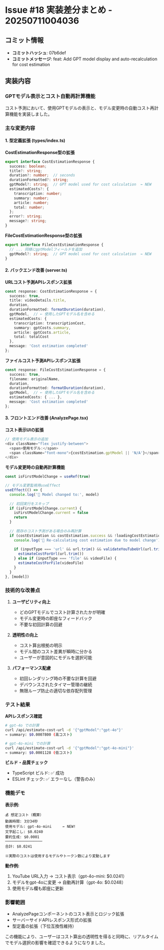 # Issue #18 実装差分まとめ - 20250711004036

## コミット情報
- **コミットハッシュ**: 07b6def
- **コミットメッセージ**: feat: Add GPT model display and auto-recalculation for cost estimation

## 実装内容

### GPTモデル表示とコスト自動再計算機能
コスト予測において、使用GPTモデルの表示と、モデル変更時の自動コスト再計算機能を実装しました。

### 主な変更内容

#### 1. 型定義拡張 (types/index.ts)

**CostEstimationResponse型の拡張**
```typescript
export interface CostEstimationResponse {
  success: boolean;
  title?: string;
  duration?: number;  // seconds
  durationFormatted?: string;
  gptModel?: string;  // GPT model used for cost calculation  ← NEW
  estimatedCosts?: {
    transcription: number;
    summary: number;
    article: number;
    total: number;
  };
  error?: string;
  message?: string;
}
```

**FileCostEstimationResponse型の拡張**
```typescript
export interface FileCostEstimationResponse {
  // ... 同様にgptModelフィールドを追加
  gptModel?: string;  // GPT model used for cost calculation  ← NEW
}
```

#### 2. バックエンド改善 (server.ts)

**URLコスト予測APIレスポンス拡張**
```typescript
const response: CostEstimationResponse = {
  success: true,
  title: videoDetails.title,
  duration,
  durationFormatted: formatDuration(duration),
  gptModel,  // ← 使用したGPTモデル名を含める
  estimatedCosts: {
    transcription: transcriptionCost,
    summary: gptCosts.summary,
    article: gptCosts.article,
    total: totalCost
  },
  message: 'Cost estimation completed'
};
```

**ファイルコスト予測APIレスポンス拡張**
```typescript
const response: FileCostEstimationResponse = {
  success: true,
  filename: originalName,
  duration,
  durationFormatted: formatDuration(duration),
  gptModel,  // ← 使用したGPTモデル名を含める
  estimatedCosts: { ... },
  message: 'Cost estimation completed'
};
```

#### 3. フロントエンド改善 (AnalyzePage.tsx)

**コスト表示UIの拡張**
```typescript
// 使用モデル表示の追加
<div className="flex justify-between">
  <span>使用モデル:</span>
  <span className="font-mono">{costEstimation.gptModel || 'N/A'}</span>
</div>
```

**モデル変更時の自動再計算機能**
```typescript
const isFirstModelChange = useRef(true)

// モデル変更監視用useEffect
useEffect(() => {
  console.log('🔄 Model changed to:', model)
  
  // 初回実行をスキップ
  if (isFirstModelChange.current) {
    isFirstModelChange.current = false
    return
  }
  
  // 既存のコスト予測がある場合のみ再計算
  if (costEstimation && costEstimation.success && !loadingCostEstimation) {
    console.log('🔄 Re-calculating cost estimation due to model change')
    
    if (inputType === 'url' && url.trim() && validateYouTubeUrl(url.trim())) {
      estimateCostForUrl(url.trim())
    } else if (inputType === 'file' && videoFile) {
      estimateCostForFile(videoFile)
    }
  }
}, [model])
```

### 技術的な改善点

1. **ユーザビリティ向上**
   - どのGPTモデルでコスト計算されたかが明確
   - モデル変更時の即座なフィードバック
   - 不要な初回計算の回避

2. **透明性の向上**
   - コスト算出根拠の明示
   - モデル間のコスト差異が瞬時に分かる
   - ユーザーが意図的にモデルを選択可能

3. **パフォーマンス配慮**
   - 初回レンダリング時の不要な計算を回避
   - デバウンスされたタイマー管理の継続
   - 無限ループ防止の適切な依存配列管理

### テスト結果

**APIレスポンス確認**
```bash
# gpt-4o での計算
curl /api/estimate-cost-url -d '{"gptModel":"gpt-4o"}'
→ summary: $0.0007800 (高コスト)

# gpt-4o-mini での計算  
curl /api/estimate-cost-url -d '{"gptModel":"gpt-4o-mini"}'
→ summary: $0.0001128 (低コスト)
```

**ビルド・品質チェック**
- TypeScript ビルド: ✅ 成功
- ESLint チェック: ✅ エラーなし（警告のみ）

### 機能デモ

**表示例:**
```
💰 想定コスト（概算）
動画時間: 3分34秒
使用モデル: gpt-4o-mini     ← NEW!
文字起こし: $0.0240
要約生成: $0.0001
─────────────────
合計: $0.0241

※実際のコストは使用するモデルやトークン数により変動します
```

**動作例:**
1. YouTube URL入力 → コスト表示（gpt-4o-mini: $0.0241）
2. モデルをgpt-4oに変更 → 自動再計算（gpt-4o: $0.0248）
3. 使用モデル欄も即座に更新

### 影響範囲
- AnalyzePageコンポーネントのコスト表示とロジック拡張
- サーバーサイドAPIレスポンス形式の拡張
- 型定義の拡張（下位互換性維持）

この機能により、ユーザーはコスト算出の透明性を得ると同時に、リアルタイムでモデル選択の影響を確認できるようになりました。